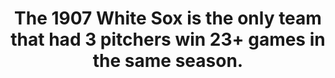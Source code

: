 ---
title:      
  - The 1907 White Sox is the only team that had 3 pitchers win 23+ games in the same season.
secondary:
  - Frank Smith (23-10), Ed-Walsh (24-18), and Doc White (27-13). Walsh would go on to win 40 games the following year.
reference:
 - http://www.baseball-reference.com/play-index/season_finder.cgi?type=p#gotresults&as=result_pitcher&offset=0&sum=smatchTeam&min_year_season=1901&max_year_season=2014&min_season=1&max_season=-1&min_age=0&max_age=99&is_rookie=&lg_ID=lgAny&lgAL_team=tmAny&lgNL_team=tmAny&lgFL_team=tmAny&lgAA_team=tmAny&lgPL_team=tmAny&lgUA_team=tmAny&lgNA_team=tmAny&isActive=either&isHOF=either&isAllstar=either&throws=any&role=anyrole&games_started=60&games_relieved=80&qualifiersSeason=nomin&minIpValS=162&minDecValS=14&mingamesValS=40&qualifiersCareer=nomin&minIpValC=1000&minDecValC=100&mingamesValC=200&number_matched=1&orderby=W&layout=full&c1criteria=W&c1gtlt=gt&c1val=23&c2criteria=W&c2gtlt=gt&c2val=23&c3criteria=&c3gtlt=eq&c3val=0&c4criteria=&c4gtlt=eq&c4val=0&c5criteria=&c5gtlt=eq&c5val=1.0&c6criteria=&location=pob&locationMatch=is&pob=&pod=&pcanada=&pusa=&ajax=1&submitter=1
---